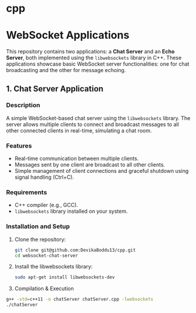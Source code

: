 # cpp

# WebSocket Applications

This repository contains two applications: a **Chat Server** and an **Echo Server**, both implemented using the `libwebsockets` library in C++. These applications showcase basic WebSocket server functionalities: one for chat broadcasting and the other for message echoing.

## 1. Chat Server Application

### Description
A simple WebSocket-based chat server using the `libwebsockets` library. The server allows multiple clients to connect and broadcast messages to all other connected clients in real-time, simulating a chat room.

### Features
- Real-time communication between multiple clients.
- Messages sent by one client are broadcast to all other clients.
- Simple management of client connections and graceful shutdown using signal handling (Ctrl+C).

### Requirements
- C++ compiler (e.g., GCC).
- `libwebsockets` library installed on your system.

### Installation and Setup

1. Clone the repository:
   ```bash
   git clone git@github.com:DevikaBoddu13/cpp.git
   cd websocket-chat-server
2. Install the libwebsockets library:
   ```bash
   sudo apt-get install libwebsockets-dev
3. Compilation & Execution
  ```bash
  g++ -std=c++11 -o chatServer chatServer.cpp -lwebsockets
  ./chatServer

